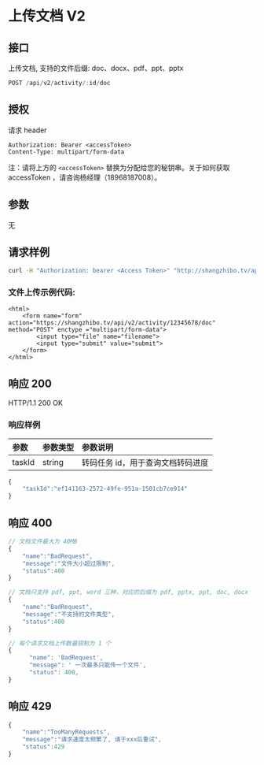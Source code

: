 # 上传文档 V2

## 接口

上传文档, 支持的文件后缀: doc、docx、pdf、ppt、pptx

```javascript
POST /api/v2/activity/:id/doc
```

## 授权

请求 header

```http
Authorization: Bearer <accessToken>
Content-Type: multipart/form-data
```

注：请将上方的 `<accessToken>` 替换为分配给您的秘钥串。关于如何获取 accessToken ，请咨询杨经理（18968187008）。

## 参数

无

## 请求样例

```bash
curl -H "Authorization: bearer <Access Token>" "http://shangzhibo.tv/api/v2/activity/:id/doc" -F file=@raft.pdf
```

### 文件上传示例代码:

```markup
<html>
    <form name="form" action="https://shangzhibo.tv/api/v2/activity/12345678/doc" method="POST" enctype ="multipart/form-data">
        <input type="file" name="filename">
        <input type="submit" value="submit">
    </form>
</html>
```

## 响应 200

HTTP/1.1 200 OK

### 响应样例

| 参数 | 参数类型 | 参数说明 |
| :--- | :--- | :--- |
| taskId | string | 转码任务 id，用于查询文档转码进度 |

```javascript
{
    "taskId":"ef141163-2572-49fe-951a-1501cb7ce914"
}
```

## 响应 400

```javascript
// 文档文件最大为 40MB
{
    "name":"BadRequest",
    "message":"文件大小超过限制",
    "status":400
}

// 文档只支持 pdf, ppt, word 三种，对应的后缀为 pdf, pptx, ppt, doc, docx
{
    "name":"BadRequest",
    "message":"不支持的文件类型",
    "status":400
}

// 每个请求文档上传数量限制为 1 个
{
      "name": 'BadRequest',
      "message": ' 一次最多只能传一个文件',
      "status": 400,
}
```

## 响应 429

```javascript
{
    "name":"TooManyRequests",
    "message":"请求速度太频繁了, 请于xxx后重试",
    "status":429
}
```

